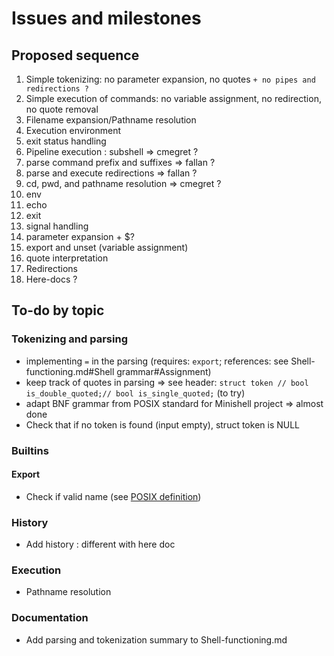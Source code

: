# Issues and milestones

## Proposed sequence
1. Simple tokenizing: no parameter expansion, no quotes `+ no pipes and redirections ?`
2. Simple execution of commands: no variable assignment, no redirection, no quote removal
3. Filename expansion/Pathname resolution
4. Execution environment
5. exit status handling
6. Pipeline execution : subshell => cmegret ?
7. parse command prefix and suffixes => fallan ?
7. parse and execute redirections => fallan ?
7. cd, pwd, and pathname resolution => cmegret ?
8. env
8. echo
9. exit
8. signal handling
9. parameter expansion + $?
9. export and unset (variable assignment)
10. quote interpretation
11. Redirections
12. Here-docs ?

## To-do by topic
### Tokenizing and parsing
- implementing `=` in the parsing (requires: `export`; references: see Shell-functioning.md#Shell grammar#Assignment)
- keep track of quotes in parsing => see header: `struct token // bool	is_double_quoted;// bool is_single_quoted;` (to try)
- adapt BNF grammar from POSIX standard for Minishell project => almost done
- Check that if no token is found (input empty), struct token is NULL

### Builtins
#### Export
- Check if valid name (see [POSIX definition](https://pubs.opengroup.org/onlinepubs/9699919799/basedefs/V1_chap03.html#tag_03_235))

### History
- Add history : different with here doc

### Execution
- Pathname resolution

### Documentation
- Add parsing and tokenization summary to Shell-functioning.md
